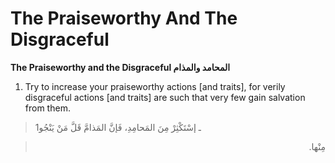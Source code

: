 The Praiseworthy And The Disgraceful
====================================

**The Praiseworthy and the Disgraceful المحامد والمذام**

1. Try to increase your praiseworthy actions [and traits], for verily
disgraceful actions [and traits] are such that very few gain salvation
from them.

> 1ـ إسْتَكْثِرْ مِنَ المَحامِدِ، فَإنَّ المَذامَّ قَلَّ مَنْ يَنْجُو
<blockquote dir="rtl">
  <p>
مِنْها.
  </p>
</blockquote>


